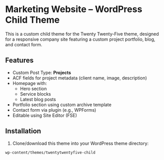 # Marketing Website – WordPress Child Theme

This is a custom child theme for the Twenty Twenty-Five theme, designed for a responsive company site featuring a custom project portfolio, blog, and contact form.

## Features

- Custom Post Type: **Projects**
- ACF fields for project metadata (client name, image, description)
- Homepage with:
  - Hero section
  - Service blocks
  - Latest blog posts
- Portfolio section using custom archive template
- Contact form via plugin (e.g., WPForms)
- Editable using Site Editor (FSE)

## Installation

1. Clone/download this theme into your WordPress theme directory:

```bash
wp-content/themes/twentytwentyfive-child
